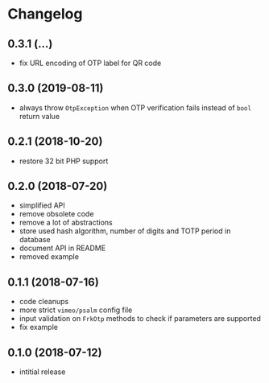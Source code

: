 # Changelog

## 0.3.1 (...)
- fix URL encoding of OTP label for QR code

## 0.3.0 (2019-08-11)
- always throw `OtpException` when OTP verification fails instead of `bool` 
  return value

## 0.2.1 (2018-10-20)
- restore 32 bit PHP support

## 0.2.0 (2018-07-20)
- simplified API
- remove obsolete code
- remove a lot of abstractions
- store used hash algorithm, number of digits and TOTP period in database
- document API in README
- removed example

## 0.1.1 (2018-07-16)
- code cleanups
- more strict `vimeo/psalm` config file
- input validation on `FrkOtp` methods to check if parameters are supported
- fix example

## 0.1.0 (2018-07-12)
- intitial release
